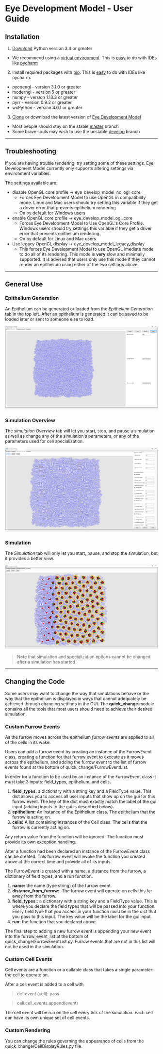 # Eye Development Model - User Guide
## Installation
1. [Download](https://www.python.org/downloads/) Python version 3.4 or greater
  * We recommend using a [virtual environment](https://docs.python.org/3/tutorial/venv.html). This is [easy](https://www.jetbrains.com/help/pycharm-edu/creating-virtual-environment.html) to do with IDEs like [pycharm](https://www.jetbrains.com/pycharm/)

2. Install required packages with [pip](https://docs.python.org/3/installing/). This is [easy](https://www.jetbrains.com/help/pycharm/installing-uninstalling-and-upgrading-packages.html) to do with IDEs like pycharm.
  * pyopengl - version 3.1.0 or greater
  * moderngl - version 5 or greater
  * numpy - version 1.13.3 or greater
  * pyrr - version 0.9.2 or greater
  * wxPython - version 4.0.1 or greater

3. [Clone](https://help.github.com/articles/cloning-a-repository/) or download the latest version of [Eye Development Model](https://github.com/lavinrp/EyeDevelopmentModel)
  * Most people should stay on the stable [master](https://github.com/lavinrp/EyeDevelopmentModel/tree/master) branch
  * Some brave souls may wish to use the unstable [develop](https://github.com/lavinrp/EyeDevelopmentModel/tree/develop) branch
___
## Troubleshooting
If you are having trouble rendering, try setting some of these settings.  Eye Development Model currently only supports altering settings via environment variables.

The settings available are:
  * disable OpenGL core profile -> eye_develop_model_no_ogl_core
    * Forces Eye Development Model to use OpenGL in compatibility mode. Linux and Mac users should try setting this variable if they get a driver error that prevents epithelium rendering
    * On by default for Windows users
  * enable OpenGL core profile -> eye_develop_model_ogl_core
    * Forces Eye Development Model to Use OpenGL's Core Profile. Windows users should try settings this variable if they get a driver error that prevents epithelium rendering.
    * On by default for Linux and Mac users
  * Use legacy OpenGL display -> eye_develop_model_legacy_display
    * This forces Eye Development Model to use OpenGL imediate mode to do all of its rendering. This mode is **very** slow and minimally supported. It is advised that users only use this mode if they cannot render an epithelium using either of the two settings above
___
## General Use
### Epithelium Generation
An Epithelium can be generated or loaded from the _Epithelium Generation_ tab in the top left. After an epithelium is generated it can be saved to be loaded later or sent to someone else to load.
<p align="center">
  <img src="./resources/EpitheliumGenerationTab.png">
</p>

### Simulation Overview
The _simulation Overview_ tab will let you start, stop, and pause a simulation as well as change any of the simulation's parameters, or any of the parameters used for cell specialization.
<p align="center">
  <img src="./resources/SimOverviewTab.png">
</p>

### Simulation
The _Simulation_ tab will only let you start, pause, and stop the simulation, but it provides a better view.
<p align="center">
  <img src="./resources/SimulationTab.png">
</p>


>Note that simulation and specialization options cannot be changed after a simulation has started.

___
## Changing the Code
Some users may want to change the way that simulations behave or the way that the epithelium is displayed in ways that cannot adequately be achieved through changing settings in the GUI. The **quick_change** module contains all the tools that most users should need to achieve their desired simulation.
### Custom Furrow Events
As the furrow moves across the epithelium *furrow events* are applied to all of the cells in its wake.

Users can add a furrow event by creating an instance of the FurrowEvent class, creating a function for that furrow event to execute as it moves across the epithelium, and adding the furrow event to the list of furrow events found at the bottom of quick_change/FurrowEventList.

In order for a function to be used by an instance of the FurrowEvent class it must take 3 inputs: field_types, epithelium, and cells.
  1. __field_types:__ a dictionary with a string key and a FieldType value. This dict allows you to access all user inputs that show up on the gui for this furrow event. The key of the dict must exactly match the label of the gui input (adding inputs to the gui is described below).
  2. __epithelium:__ An instance of the Epithelium class.  The epithelium that the furrow is acting on.
  3. __cells:__ A list containing instances of the Cell class. The cells that the furrow is currently acting on.

Any return value from the function will be ignored. The function must provide its own exception handling.

After a function had been declared an instance of the FurrowEvent class can be created. This furrow event will invoke the function you created above at the correct time and provide all of its inputs.

The FurrowEvent is created with a name, a distance from the furrow, a dictionary of field types, and a run function.

  1. __name:__ the name (type string) of the furrow event.
  2. __distance_from_furrow:__: The furrow event will operate on cells this far away from the furrow.
  3. __field_types:__: a dictionary with a string key and a FieldType value. This is where you declare the field types that will be passed into your function. Every field type that you access in your function must be in the dict that you pass to this input. The key value will be the label for the gui input.
  4. __run:__ the function that you declared above.


The final step to adding a new furrow event is appending your new event into the furrow_event_list at the bottom of quick_change/FurrowEventList.py. Furrow events that are not in this list will not be used in the simulation.

### Custom Cell Events

Cell events are a function or a callable class that takes a single parameter: the cell to operate on.

 After a cell event is added to a cell with
 > def event (cell): pass

> cell.cell_events.append(event)

 The cell event will be run on the cell every tick of the simulation. Each cell can have its own unique set of cell events.
### Custom Rendering

You can change the rules governing the appearance of cells from the quick_change/CellDisplayRules.py file.
